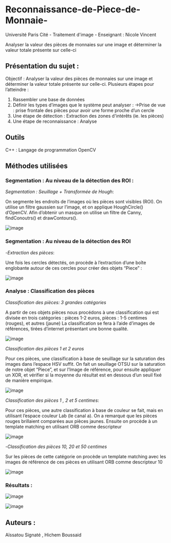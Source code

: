 # Reconnaissance-de-Piece-de-Monnaie-

Université Paris Cité - Traitement d'image - Enseignant : Nicole Vincent 

Analyser la valeur des pièces de monnaies sur une image et déterminer la valeur totale présente sur celle-ci

## Présentation du sujet : 
Objectif : Analyser la valeur des pièces de monnaies sur une image et déterminer la valeur
totale présente sur celle-ci.
Plusieurs étapes pour l’atteindre :
1. Rassembler une base de données
2. Définir les types d’images que le système peut analyser :
->Prise de vue : prise frontale des pièces pour avoir une forme proche d’un cercle
3. Une étape de détection : Extraction des zones d'intérêts (ie. les pièces)
4. Une étape de reconnaissance : Analyse

## Outils 
C++ : Langage de programmation 
OpenCV

## Méthodes utilisées 

### Segmentation : Au niveau de la détection des ROI :
_Segmentation : Seuillage + Transformée de Hough_:

On segmente les endroits de l’images où les pièces sont visibles (ROI). On utilise un filtre
gaussien sur l’image, et on applique HoughCircle() d’OpenCV.
Afin d’obtenir un masque on utilise un filtre de Canny, findConoutrs() et drawContours().

![image](https://github.com/Calliope-commits/Reconnaissance-de-Piece-de-Monnaie-/assets/61286710/8a3e3b77-d011-432a-b6c5-ea95fa6a74cd)

### Segmentation : Au niveau de la détection des ROI
-_Extraction des pièces_: 

Une fois les cercles détectés, on procède à l’extraction d’une boîte englobante
autour de ces cercles pour créer des objets “Piece” :

![image](https://github.com/Calliope-commits/Reconnaissance-de-Piece-de-Monnaie-/assets/61286710/7c467d02-e321-49e2-9c13-0f7b76afc529)

### Analyse : Classification des pièces

_Classification des pièces: 3 grandes catégories_

A partir de ces objets pièces nous procédons à une classification qui est divisée en
trois catégories : pièces 1-2 euros, pièces : 1-5 centimes (rouges), et autres
(jaune)
La classification se fera à l’aide d’images de références, tirées d’internet
présentant une bonne qualité.

![image](https://github.com/Calliope-commits/Reconnaissance-de-Piece-de-Monnaie-/assets/61286710/91114f74-1579-4fcf-8e0d-1e0cad8c3cf3)

_Classification des pièces 1 et 2 euros_

Pour ces pièces, une classification à base de seuillage sur la saturation des
images dans l’espace HSV suffit. On fait un seuillage OTSU sur la saturation de
notre objet “Piece”, et sur l’Image de référence, pour ensuite appliquer un XOR, et
vérifier si la moyenne du résultat est en dessous d’un seuil fixé de manière
empirique.

![image](https://github.com/Calliope-commits/Reconnaissance-de-Piece-de-Monnaie-/assets/61286710/ce4b2cf0-d14c-49ff-a344-1b76f84a202f)

_Classification des pièces 1 , 2 et 5 centimes_:

Pour ces pièces, une autre classification à base de couleur se fait, mais en utilisant
l’espace couleur Lab (le canal a). On a remarqué que les pièces rouges brillaient
comparées aux pièces jaunes.
Ensuite on procède à un template matching en utilisant ORB comme descripteur

![image](https://github.com/Calliope-commits/Reconnaissance-de-Piece-de-Monnaie-/assets/61286710/9cce36bc-4f14-4d91-b894-fe371349f316)

-_Classification des pièces 10, 20 et 50 centimes_

Sur les pièces de cette catégorie on procède un template matching avec les
images de référence de ces pièces en utilisant ORB comme descripteur
10

![image](https://github.com/Calliope-commits/Reconnaissance-de-Piece-de-Monnaie-/assets/61286710/2c78667a-971c-46ee-a11a-ae99fd279166)

### Résultats : 

![image](https://github.com/Calliope-commits/Reconnaissance-de-Piece-de-Monnaie-/assets/61286710/be3a9324-2e10-49de-9a53-e8fd031bded9)

![image](https://github.com/Calliope-commits/Reconnaissance-de-Piece-de-Monnaie-/assets/61286710/cc76ca54-8ad9-4c59-9424-789a9650ce87)

## Auteurs :

Aïssatou Signaté , Hichem Boussaid

